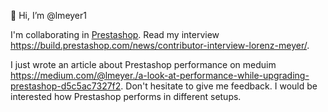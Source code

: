 👋 Hi, I’m @lmeyer1

I'm collaborating in [Prestashop](https://github.com/PrestaShop/PrestaShop). Read my interview https://build.prestashop.com/news/contributor-interview-lorenz-meyer/.

I just wrote an article about Prestashop performance on meduim https://medium.com/@lmeyer./a-look-at-performance-while-upgrading-prestashop-d5c5ac7327f2. Don't hesitate to give me feedback. I would be interested how Prestashop performs in different setups.
